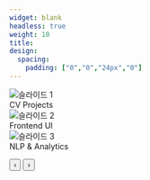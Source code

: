```yaml
---
widget: blank
headless: true
weight: 10
title:
design:
  spacing:
    padding: ["0","0","24px","0"]
---
```

<link rel="stylesheet" href="/css/slider.css">

<div class="hb-fullbleed">
  <div class="hb-slider" aria-label="Image slider">
  <div class="hb-slide active">
    <img src="/media/slide1.jpeg" alt="슬라이드 1">
    <div class="hb-caption">CV Projects</div>
  </div>
  <div class="hb-slide">
    <img src="/media/slide2.jpeg" alt="슬라이드 2">
    <div class="hb-caption">Frontend UI</div>
  </div>
  <div class="hb-slide">
    <img src="/media/slide3.jpeg" alt="슬라이드 3">
    <div class="hb-caption">NLP & Analytics</div>
  </div>

  <button class="hb-nav hb-prev" aria-label="이전">‹</button>
  <button class="hb-nav hb-next" aria-label="다음">›</button>

  <div class="hb-dots" aria-hidden="true"></div>
  </div>
</div>

<script defer src="/js/slider.js"></script>